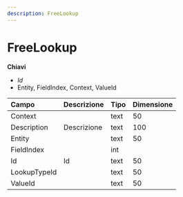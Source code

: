 ```yaml
---
description: FreeLookup
---
```


# FreeLookup

**Chiavi**

* _Id_
* Entity, FieldIndex, Context, ValueId

| Campo | Descrizione | Tipo | Dimensione |
| :--- | :--- | :--- | :--- |
| Context |  | text | 50 |
| Description | Descrizione | text | 100 |
| Entity |  | text | 50 |
| FieldIndex |  | int |  |
| Id | Id | text | 50 |
| LookupTypeId |  | text | 50 |
| ValueId |  | text | 50 |

